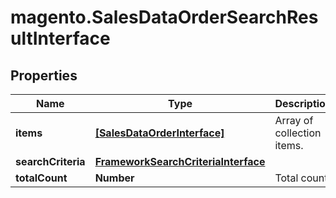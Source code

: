 # magento.SalesDataOrderSearchResultInterface

## Properties
Name | Type | Description | Notes
------------ | ------------- | ------------- | -------------
**items** | [**[SalesDataOrderInterface]**](SalesDataOrderInterface.md) | Array of collection items. | 
**searchCriteria** | [**FrameworkSearchCriteriaInterface**](FrameworkSearchCriteriaInterface.md) |  | 
**totalCount** | **Number** | Total count. | 


